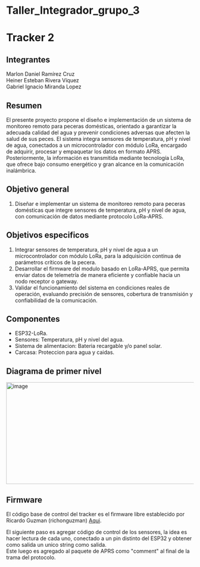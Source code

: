 # Taller_Integrador_grupo_3

# Tracker 2

## Integrantes
Marlon Daniel Ramírez Cruz\
Heiner Esteban Rivera Víquez\
Gabriel Ignacio Miranda Lopez

## Resumen

El presente proyecto propone el diseño e implementación de un sistema de monitoreo remoto para peceras domésticas, orientado a garantizar la adecuada calidad del agua y prevenir condiciones adversas que afecten la salud de sus peces. El sistema integra sensores de temperatura, pH y nivel de agua, conectados a un microcontrolador con módulo LoRa, encargado de adquirir, procesar y empaquetar los datos en formato APRS. Posteriormente, la información es transmitida mediante tecnología LoRa, que ofrece bajo consumo energético y gran alcance en la comunicación inalámbrica.

## Objetivo general
1. Diseñar e implementar un sistema de monitoreo remoto para peceras domésticas que integre sensores de temperatura, pH y nivel de agua, con comunicación de datos mediante protocolo LoRa-APRS.

## Objetivos especificos
1. Integrar sensores de temperatura, pH y nivel de agua a un microcontrolador con módulo LoRa, para la adquisición continua de parámetros críticos de la pecera.
2. Desarrollar el firmware del modulo basado en LoRa-APRS, que permita enviar datos de telemetría de manera eficiente y confiable hacia un nodo receptor o gateway.
3. Validar el funcionamiento del sistema en condiciones reales de operación, evaluando precisión de sensores, cobertura de transmisión y confiabilidad de la comunicación.

## Componentes

- ESP32-LoRa.
- Sensores: Temperatura, pH y nivel del agua.
- Sistema de alimentacion: Bateria recargable y/o panel solar.
- Carcasa: Proteccion para agua y caidas.

## Diagrama de primer nivel

<img width="1222" height="273" alt="image" src="https://github.com/user-attachments/assets/7b5fdaaa-5dd2-4227-8c7f-71955ac1f349" />

## Firmware

El código base de control del tracker es el firmware libre establecido por Ricardo Guzman (richonguzman) [Aqui](https://github.com/richonguzman/LoRa_APRS_Tracker/tree/main).

El siguiente paso es agregar código de control de los sensores, la idea es hacer lectura de cada uno, conectado a un pin distinto del ESP32 y obtener como salida un unico string como salida.\
Este luego es agregado al paquete de APRS como "comment" al final de la trama del protocolo.
